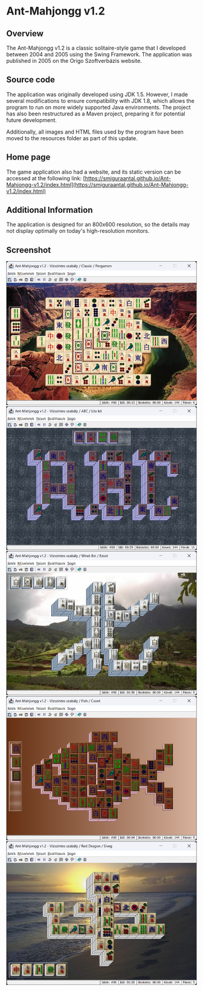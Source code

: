 # Ant-Mahjongg v1.2

## Overview

The Ant-Mahjongg v1.2 is a classic solitaire-style game that I developed between 2004 and 2005 using the Swing Framework. The application was published in 2005 on the Origo Szoftverbázis website.

## Source code

The application was originally developed using JDK 1.5. However, I made several modifications to ensure compatibility with JDK 1.8, which allows the program to run on more widely supported Java environments. The project has also been restructured as a Maven project, preparing it for potential future development.

Additionally, all images and HTML files used by the program have been moved to the resources folder as part of this update.

## Home page

The game application also had a website, and its static version can be accessed at the following link: [https://smiguraantal.github.io/Ant-Mahjongg-v1.2/index.html](https://smiguraantal.github.io/Ant-Mahjongg-v1.2/index.html)

## Additional Information

The application is designed for an 800x600 resolution, so the details may not display optimally on today's high-resolution monitors.

## Screenshot

<img src=docs/picture/classic.png alt="" width="600">
<br>
<img src=docs/picture/abc.png alt="" width="600">
<br>
<img src=docs/picture/wind-bei.png alt="" width="600">
<br>
<img src=docs/picture/fish.png alt="" width="600">
<br>
<img src=docs/picture/red-dragon.png alt="" width="600">

